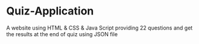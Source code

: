 # Quiz-Application
A website using HTML &amp; CSS &amp; Java Script providing 22 questions and get the results at the end of quiz using JSON file 
